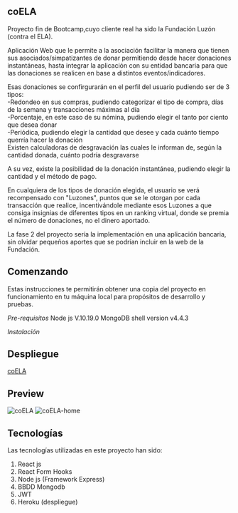 
coELA  
---  

Proyecto fin de Bootcamp,cuyo cliente real ha sido la Fundación Luzón (contra el ELA). 

Aplicación Web que le permite a la asociación facilitar la manera que tienen sus asociados/simpatizantes de donar permitiendo desde hacer donaciones instantáneas, hasta integrar la aplicación con su entidad bancaria para que las donaciones se realicen en base a distintos eventos/indicadores.

Esas donaciones se confirgurarán en el perfil del usuario pudiendo ser de 3 tipos:  
-Redondeo en sus compras, pudiendo categorizar el tipo de compra, días de la semana y transacciones máximas al día  
-Porcentaje, en este caso de su nómina, pudiendo elegir el tanto por ciento que desea donar  
-Periódica, pudiendo elegir la cantidad que desee y cada cuánto tiempo querría hacer la donación  
Existen calculadoras de desgravación las cuales le informan de, según la cantidad donada, cuánto podría desgravarse  

A su vez, existe la posibilidad de la donación instantánea, pudiendo elegir la cantidad y el método de pago.

En cualquiera de los tipos de donación elegida, el usuario se verá recompensado con "Luzones", puntos que se le otorgan por cada transacción que realice, incentivándole mediante esos Luzones a que consiga insignias de diferentes tipos en un ranking virtual, donde se premia el número de donaciones, no el dinero aportado.

La fase 2 del proyecto sería la implementación en una aplicación bancaria, sin olvidar pequeños aportes que se podrían incluir en la web de la Fundación.  

Comenzando  
---  
Estas instrucciones te permitirán obtener una copia del proyecto en funcionamiento en tu máquina local para propósitos de desarrollo y pruebas.

*Pre-requisitos*
Node js V.10.19.0
MongoDB shell version v4.4.3


*Instalación*

Despliegue  
---  
[coELA](https://coela.herokuapp.com/)

Preview  
---  
![coELA](https://user-images.githubusercontent.com/74728521/113062535-2ffa3680-91b4-11eb-821a-fd3e3294c635.png)
![coELA-home](https://user-images.githubusercontent.com/74728521/113062538-3092cd00-91b4-11eb-8d87-e45452119aac.png)

Tecnologías  
---  
Las tecnologías utilizadas en este proyecto han sido:  
1. React js
2. React Form Hooks
3. Node js (Framework Express)
4. BBDD Mongodb
5. JWT
6. Heroku (despliegue)



